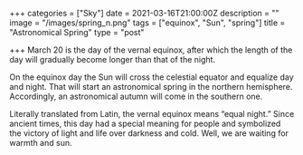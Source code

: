 +++
categories = ["Sky"]
date = 2021-03-16T21:00:00Z
description = ""
image = "/images/spring_n.png"
tags = ["equinox", "Sun", "spring"]
title = "Astronomical Spring"
type = "post"

+++
March 20 is the day of the vernal equinox, after which the length of the day will gradually become longer than that of the night.

On the equinox day the Sun will cross the celestial equator and equalize day and night. That will start an astronomical spring in the northern hemisphere. Accordingly, an astronomical autumn will come in the southern one.

Literally translated from Latin, the vernal equinox means “equal night.” Since ancient times, this day had a special meaning for people and symbolized the victory of light and life over darkness and cold. Well, we are waiting for warmth and sun.